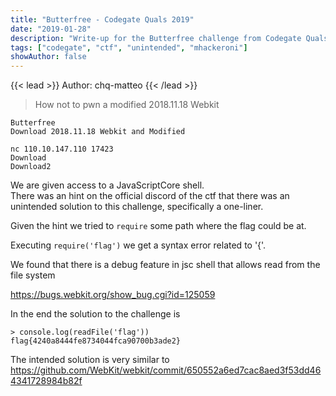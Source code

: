 ```yaml
---
title: "Butterfree - Codegate Quals 2019"
date: "2019-01-28"
description: "Write-up for the Butterfree challenge from Codegate Quals 2019."
tags: ["codegate", "ctf", "unintended", "mhackeroni"]
showAuthor: false
---
```


{{< lead >}}
Author: chq-matteo
{{< /lead >}}

> How not to pwn a modified 2018.11.18 Webkit

```
Butterfree
Download 2018.11.18 Webkit and Modified 

nc 110.10.147.110 17423 
Download 
Download2
```

We are given access to a JavaScriptCore shell.  
There was an hint on the official discord of the ctf that there was an unintended solution to this challenge, specifically a one-liner.

Given the hint we tried to `require` some path where the flag could be at.

Executing `require('flag')` we get a syntax error related to '{'.

We found that there is a debug feature in jsc shell that allows read from the file system

https://bugs.webkit.org/show_bug.cgi?id=125059

In the end the solution to the challenge is

```
> console.log(readFile('flag'))
flag{4240a8444fe8734044fca90700b3ade2}
```


The intended solution is very similar to https://github.com/WebKit/webkit/commit/650552a6ed7cac8aed3f53dd464341728984b82f

